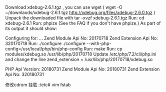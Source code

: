 Download xdebug-2.6.1.tgz , you can use wget ( wget -O ~/downlaods/xdebug-2.6.1.tgz http://xdebug.org/files/xdebug-2.6.0.tgz )
Unpack the downloaded file with tar -xvzf xdebug-2.6.1.tgz
Run: cd xdebug-2.6.1
Run: phpize (See the FAQ if you don't have phpize.)
As part of its output it should show:

Configuring for:
...
Zend Module Api No:      20170718
Zend Extension Api No:   320170718
Run: ./configure
./configure --with-php-config=/usr/local/php/bin/php-config
Run: make
Run: cp modules/xdebug.so /usr/lib/php/20170718
Update /etc/php/7.2/cli/php.ini and change the line
zend_extension = /usr/lib/php/20170718/xdebug.so


PHP Api Version:         20180731
Zend Module Api No:      20180731
Zend Extension Api No:   320180731

修改cdrom 挂载
:/etc# vim fstab